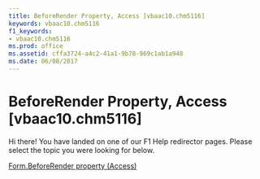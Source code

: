 ```yaml
---
title: BeforeRender Property, Access [vbaac10.chm5116]
keywords: vbaac10.chm5116
f1_keywords:
- vbaac10.chm5116
ms.prod: office
ms.assetid: cffa3724-a4c2-41a1-9b78-969c1ab1a948
ms.date: 06/08/2017
---
```



# BeforeRender Property, Access [vbaac10.chm5116]

Hi there! You have landed on one of our F1 Help redirector pages. Please select the topic you were looking for below.

[Form.BeforeRender property (Access)](http://msdn.microsoft.com/library/f80035ac-4ce6-ac8a-203f-c36afab5cd01%28Office.15%29.aspx)

